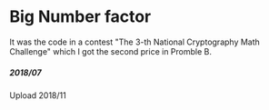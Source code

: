 # Big Number factor
It was the code in a contest "The 3-th National Cryptography Math Challenge" which I got the second price in Promble B.
##### 2018/07
Upload 2018/11
